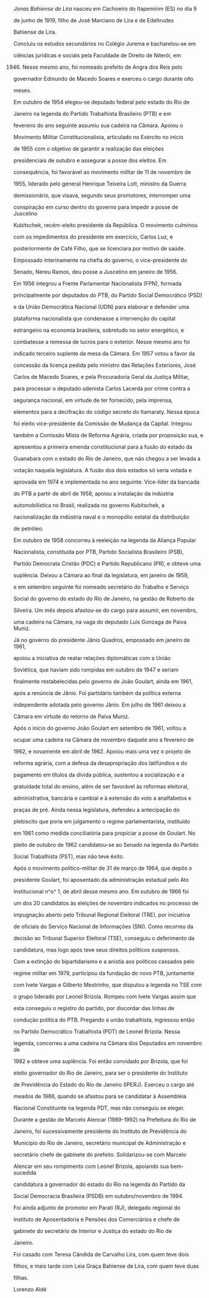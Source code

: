 

*Jonas Bahiense de Lira* nasceu em Cachoeiro do Itapemirim (ES) no dia 9

de junho de 1919, filho de José Marciano de Lira e de Edeltrudes

Bahiense de Lira.



Concluiu os estudos secundários no Colégio Jurema e bacharelou-se em

ciências jurídicas e sociais pela Faculdade de Direito de Niterói, em

1946. Nesse mesmo ano, foi nomeado prefeito de Angra dos Reis pelo

governador Edmundo de Macedo Soares e exerceu o cargo durante oito

meses.



Em outubro de 1954 elegeu-se deputado federal pelo estado do Rio de

Janeiro na legenda do Partido Trabalhista Brasileiro (PTB) e em

fevereiro do ano seguinte assumiu sua cadeira na Câmara. Apoiou o

Movimento Militar Constitucionalista, articulado no Exército no início

de 1955 com o objetivo de garantir a realização das eleições

presidenciais de outubro e assegurar a posse dos eleitos. Em

consequência, foi favorável ao movimento militar de 11 de novembro de

1955, liderado pelo general Henrique Teixeira Lott, ministro da Guerra

demissionário, que visava, segundo seus promotores, interromper uma

conspiração em curso dentro do governo para impedir a posse de Juscelino

Kubitschek, recém-eleito presidente da República. O movimento culminou

com os impedimentos do presidente em exercício, Carlos Luz, e

posteriormente de Café Filho, que se licenciara por motivo de saúde.

Empossado interinamente na chefia do governo, o vice-presidente do

Senado, Nereu Ramos, deu posse a Juscelino em janeiro de 1956.



Em 1956 integrou a Frente Parlamentar Nacionalista (FPN), formada

principalmente por deputados do PTB, do Partido Social Democrático (PSD)

e da União Democrática Nacional (UDN) para elaborar e defender uma

plataforma nacionalista que condenasse a intervenção do capital

estrangeiro na economia brasileira, sobretudo no setor energético, e

combatesse a remessa de lucros para o exterior. Nesse mesmo ano foi

indicado terceiro suplente da mesa da Câmara. Em 1957 votou a favor da

concessão da licença pedida pelo ministro das Relações Exteriores, José

Carlos de Macedo Soares, e pela Procuradoria Geral da Justiça Militar,

para processar o deputado udenista Carlos Lacerda por crime contra a

segurança nacional, em virtude de ter fornecido, pela imprensa,

elementos para a decifração do código secreto do Itamaraty. Nessa época

foi eleito vice-presidente da Comissão de Mudança da Capital. Integrou

também a Comissão Mista de Reforma Agrária, criada por proposição sua, e

apresentou a primeira emenda constitucional para a fusão do estado da

Guanabara com o estado do Rio de Janeiro, que não chegou a ser levada a

votação naquela legislatura. A fusão dos dois estados só seria votada e

aprovada em 1974 e implementada no ano seguinte. Vice-líder da bancada

do PTB a partir de abril de 1958, apoiou a instalação da indústria

automobilística no Brasil, realizada no governo Kubitschek, a

nacionalização da indústria naval e o monopólio estatal da distribuição

de petróleo.



Em outubro de 1958 concorreu à reeleição na legenda da Aliança Popular

Nacionalista, constituída por PTB, Partido Socialista Brasileiro (PSB),

Partido Democrata Cristão (PDC) e Partido Republicano (PR), e obteve uma

suplência. Deixou a Câmara ao final da legislatura, em janeiro de 1959,

e em setembro seguinte foi nomeado secretário do Trabalho e Serviço

Social do governo do estado do Rio de Janeiro, na gestão de Roberto da

Silveira. Um mês depois afastou-se do cargo para assumir, em novembro,

uma cadeira na Câmara, na vaga do deputado Luís Gonzaga de Paiva Muniz.

Já no governo do presidente Jânio Quadros, empossado em janeiro de 1961,

apoiou a iniciativa de reatar relações diplomáticas com a União

Soviética, que haviam sido rompidas em outubro de 1947 e seriam

finalmente restabelecidas pelo governo de João Goulart, ainda em 1961,

após a renúncia de Jânio. Foi partidário também da política externa

independente adotada pelo governo Jânio. Em julho de 1961 deixou a

Câmara em virtude do retorno de Paiva Muniz.



Após o início do governo João Goulart em setembro de 1961, voltou a

ocupar uma cadeira na Câmara de novembro daquele ano a fevereiro de

1962, e novamente em abril de 1962. Apoiou mais uma vez o projeto de

reforma agrária, com a defesa da desapropriação dos latifúndios e do

pagamento em títulos da dívida pública, sustentou a socialização e a

gratuidade total do ensino, além de ser favorável às reformas eleitoral,

administrativa, bancária e cambial e à extensão do voto a analfabetos e

praças de pré. Ainda nessa legislatura, defendeu a antecipação do

plebiscito que poria em julgamento o regime parlamentarista, instituído

em 1961 como medida conciliatória para propiciar a posse de Goulart. No

pleito de outubro de 1962 candidatou-se ao Senado na legenda do Partido

Social Trabalhista (PST), mas não teve êxito.



Após o movimento político-militar de 31 de março de 1964, que depôs o

presidente Goulart, foi aposentado da administração estadual pelo Ato

Institucional n^o^ 1, de abril desse mesmo ano. Em outubro de 1966 foi

um dos 20 candidatos às eleições de novembro indicados no processo de

impugnação aberto pelo Tribunal Regional Eleitoral (TRE), por iniciativa

de oficiais do Serviço Nacional de Informações (SNI). Como recorreu da

decisão ao Tribunal Superior Eleitoral (TSE), conseguiu o deferimento da

candidatura, mas logo após teve seus direitos políticos suspensos.



Com a extinção do bipartidarismo e a anistia aos políticos cassados pelo

regime militar em 1979, participou da fundação do novo PTB, juntamente

com Ivete Vargas e Gilberto Mestrinho, que disputou a legenda no TSE com

o grupo liderado por Leonel Brizola. Rompeu com Ivete Vargas assim que

esta conseguiu o registro do partido, por discordar das linhas de

condução política do PTB. Pregando a união trabalhista, ingressou então

no Partido Democrático Trabalhista (PDT) de Leonel Brizola. Nessa

legenda, concorreu a uma cadeira na Câmara dos Deputados em novembro de

1982 e obteve uma suplência. Foi então convidado por Brizola, que foi

eleito governador do Rio de Janeiro, para ser o presidente do Instituto

de Previdência do Estado do Rio de Janeiro (IPERJ). Exerceu o cargo até

meados de 1986, quando se afastou para se candidatar à Assembleia

Nacional Constituinte na legenda PDT, mas não conseguiu se eleger.



Durante a gestão de Marcelo Alencar (1989-1992) na Prefeitura do Rio de

Janeiro, foi sucessivamente presidente do Instituto de Previdência do

Município do Rio de Janeiro, secretário municipal de Administração e

secretário chefe de gabinete do prefeito. Solidarizou-se com Marcelo

Alencar em seu rompimento com Leonel Brizola, apoiando sua bem-sucedida

candidatura a governador do estado do Rio na legenda do Partido da

Social Democracia Brasileira (PSDB) em outubro/novembro de 1994.



Foi ainda adjunto de promotor em Parati (RJ), delegado regional do

Instituto de Aposentadoria e Pensões dos Comerciários e chefe de

gabinete do secretário de Interior e Justiça do estado do Rio de

Janeiro.



Foi casado com Teresa Cândida de Carvalho Lira, com quem teve dois

filhos, e mais tarde com Leia Graça Bahiense de Lira, com quem teve duas

filhas.



Lorenzo Aldé



